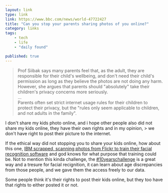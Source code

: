 ```yaml
---
layout: link
type: link
link: https://www.bbc.com/news/world-47722427
title: "Can you stop your parents sharing photos of you online?"
category: links
tags: 
    - tech
    - life
    - "daily found"

published: true
---
```


> Prof Siibak says many parents feel that, as the adult, they are responsible for their child's wellbeing, and don't need their child's permission as long as they believe the photos are not doing any harm.   
> However, she argues that parents should "absolutely" take their children's privacy concerns more seriously.    
> ...   
> Parents often set strict internet usage rules for their children to protect their privacy, but the "rules only seem applicable to children, and not adults in the family". 

I don't share my kids photo online, and i hope other people also did not share my kids online, they have their own rights and in my opinion, > we don't have right to post their picture to the internet.

If the ethical way did not stopping you to share your kids online, how about this one, [IBM scrapped, scanning photos from Flickr to train their facial recognition software](http://fortune.com/2019/03/12/millions-of-flickr-photos-were-scraped-to-train-facial-recognition-software/) and god knows for what purpose that training could be. 
Not to mention this kinda challenge, the [#10yearschallenge](https://www.instagram.com/explore/tags/10yearschallenge/) is a great way and a tresure for facial recignition, it can learn about age discrepancies from those people, and we gave them the access freely to our data.

Some people think it's their rights to post their kids online, but they too have that rights to either posted it or not.